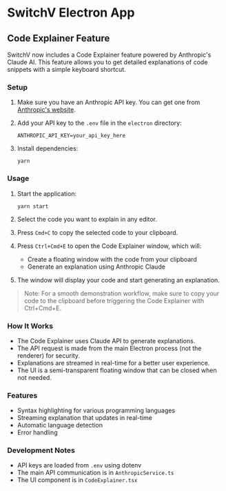 # SwitchV Electron App

## Code Explainer Feature

SwitchV now includes a Code Explainer feature powered by Anthropic's Claude AI. This feature allows you to get detailed explanations of code snippets with a simple keyboard shortcut.

### Setup

1. Make sure you have an Anthropic API key. You can get one from [Anthropic's website](https://console.anthropic.com/).

2. Add your API key to the `.env` file in the `electron` directory:
   ```
   ANTHROPIC_API_KEY=your_api_key_here
   ```

3. Install dependencies:
   ```
   yarn
   ```

### Usage

1. Start the application:
   ```
   yarn start
   ```

2. Select the code you want to explain in any editor.

3. Press `Cmd+C` to copy the selected code to your clipboard.

4. Press `Ctrl+Cmd+E` to open the Code Explainer window, which will:
   - Create a floating window with the code from your clipboard
   - Generate an explanation using Anthropic Claude

5. The window will display your code and start generating an explanation.

> Note: For a smooth demonstration workflow, make sure to copy your code to the clipboard before triggering the Code Explainer with Ctrl+Cmd+E.

### How It Works

- The Code Explainer uses Claude API to generate explanations.
- The API request is made from the main Electron process (not the renderer) for security.
- Explanations are streamed in real-time for a better user experience.
- The UI is a semi-transparent floating window that can be closed when not needed.

### Features

- Syntax highlighting for various programming languages
- Streaming explanation that updates in real-time
- Automatic language detection
- Error handling

### Development Notes

- API keys are loaded from `.env` using dotenv
- The main API communication is in `AnthropicService.ts`
- The UI component is in `CodeExplainer.tsx`